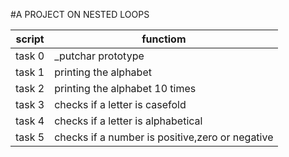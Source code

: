 #A PROJECT ON NESTED LOOPS


| script | functiom |
| ------ | --------- |
| task 0 | _putchar prototype |
| task 1 | printing the alphabet |
| task 2 | printing the alphabet 10 times |
| task 3 | checks if a letter is casefold |
| task 4 | checks if a letter is alphabetical |
| task 5 | checks if a number is positive,zero or negative |
